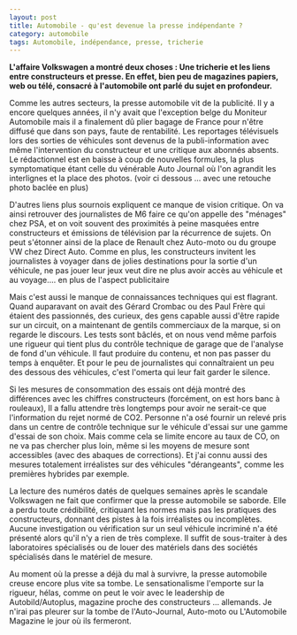 ```yaml
---
layout: post
title: Automobile - qu'est devenue la presse indépendante ?
category: automobile
tags: Automobile, indépendance, presse, tricherie
---
```

**L'affaire Volkswagen a montré deux choses : Une tricherie et les liens entre constructeurs et presse. En effet, bien peu de magazines papiers, web ou télé, consacré à l'automobile ont parlé du sujet en profondeur.**

Comme les autres secteurs, la presse automobile vit de la publicité. Il y a encore quelques années, il n'y avait que l'exception belge du Moniteur Automobile mais il a finalement dû plier bagage de France pour n'être diffusé que dans son pays, faute de rentabilité. Les reportages télévisuels lors des sorties de véhicules sont devenus de la publi-information avec même l'intervention du constructeur et une critique aux abonnés absents. Le rédactionnel est en baisse à coup de nouvelles formules, la plus symptomatique étant celle du vénérable Auto Journal où l'on agrandit les interlignes et la place des photos. (voir ci dessous ... avec une retouche photo baclée en plus)

D'autres liens plus sournois expliquent ce manque de vision critique. On va ainsi retrouver des journalistes de M6 faire ce qu'on appelle des "ménages" chez PSA, et on voit souvent des proximités à peine masquées entre constructeurs et émissions de télévision par la récurrence de sujets. On peut s'étonner ainsi de la place de Renault chez Auto-moto ou du groupe VW chez Direct Auto. Comme en plus, les constructeurs invitent les journalistes à voyager dans de jolies destinations pour la sortie d'un véhicule, ne pas jouer leur jeux veut dire ne plus avoir accès au véhicule et au voyage.... en plus de l'aspect publicitaire

Mais c'est aussi le manque de connaissances techniques qui est flagrant. Quand auparavant on avait des Gérard Crombac ou des Paul Frère qui étaient des passionnés, des curieux, des gens capable aussi d'être rapide sur un circuit, on a maintenant de gentils commerciaux de la marque, si on regarde le discours. Les tests sont bâclés, et on nous vend même parfois une rigueur qui tient plus du contrôle technique de garage que de l'analyse de fond d'un véhicule. Il faut produire du contenu, et non pas passer du temps à enquêter. Et pour le peu de journalistes qui connaîtraient un peu des dessous des véhicules, c'est l'omerta qui leur fait garder le silence.

Si les mesures de consommation des essais ont déjà montré des différences avec les chiffres constructeurs (forcément, on est hors banc à rouleaux), Il a fallu attendre très longtemps pour avoir ne serait-ce que l'information du rejet normé de CO2. Personne n'a osé fournir un relevé pris dans un centre de contrôle technique sur le véhicule d'essai sur une gamme d'essai de son choix. Mais comme cela se limite encore au taux de CO, on ne va pas chercher plus loin, même si les moyens de mesure sont accessibles (avec des abaques de corrections). Et j'ai connu aussi des mesures totalement irréalistes sur des véhicules "dérangeants", comme les premières hybrides par exemple.

La lecture des numéros datés de quelques semaines après le scandale Volkswagen ne fait que confirmer que la presse automobile se saborde. Elle a perdu toute crédibilité, critiquant les normes mais pas les pratiques des constructeurs, donnant des pistes à la fois irréalistes ou incomplètes. Aucune investigation ou vérification sur un seul véhicule incriminé n'a été présenté alors qu'il n'y a rien de très complexe. Il suffit de sous-traiter à des laboratoires spécialisés ou de louer des matériels dans des sociétés spécialisés dans le matériel de mesure.

Au moment où la presse a déjà du mal à survivre, la presse automobile creuse encore plus vite sa tombe. Le sensationalisme l'emporte sur la rigueur, hélas, comme on peut le voir avec le leadership de Autobild/Autoplus, magazine proche des constructeurs ... allemands. Je n'irai pas pleurer sur la tombe de l'Auto-Journal, Auto-moto ou L'Automobile Magazine le jour où ils fermeront.


